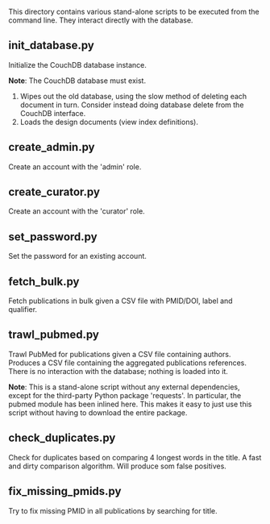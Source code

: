 This directory contains various stand-alone scripts to be executed
from the command line. They interact directly with the database.


init_database.py
----------------

Initialize the CouchDB database instance.

**Note**: The CouchDB database must exist.

1) Wipes out the old database, using the slow method of deleting
   each document in turn. Consider instead doing database delete
   from the CouchDB interface.
2) Loads the design documents (view index definitions).


create_admin.py
---------------

Create an account with the 'admin' role.


create_curator.py
---------------

Create an account with the 'curator' role.


set_password.py
---------------

Set the password for an existing account.


fetch_bulk.py
-------------

Fetch publications in bulk given a CSV file with PMID/DOI,
label and qualifier.


trawl_pubmed.py
---------------

Trawl PubMed for publications given a CSV file containing authors.
Produces a CSV file containing the aggregated publications references.
There is no interaction with the database; nothing is loaded into it.

**Note**: This is a stand-alone script without any external dependencies,
except for the third-party Python package 'requests'. In particular,
the pubmed module has been inlined here. This makes it easy to just
use this script without having to download the entire package.


check_duplicates.py
-------------------

Check for duplicates based on comparing 4 longest words in the title.
A fast and dirty comparison algorithm. Will produce som false positives.


fix_missing_pmids.py
--------------------

Try to fix missing PMID in all publications by searching for title.
